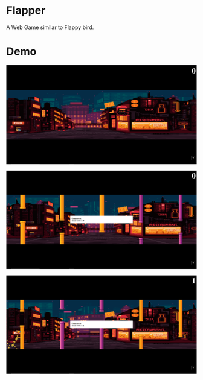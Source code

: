 
# Flapper

A Web Game similar to Flappy bird.



# Demo

![App Screenshot](https://github.com/tanvir0188/flapper/blob/main/demo/Screenshot%20(80).png?raw=true)

![App Screenshot](https://github.com/tanvir0188/flapper/blob/main/demo/Screenshot%20(81).png?raw=true)

![App Screenshot](https://github.com/tanvir0188/flapper/blob/main/demo/Screenshot%20(82).png?raw=true)


